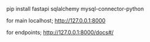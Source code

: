pip install fastapi sqlalchemy mysql-connector-python

 
 for main localhost;  http://127.0.0.1:8000

 for endpoints; http://127.0.0.1:8000/docs#/
